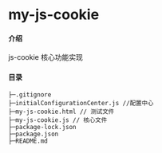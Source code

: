 # my-js-cookie 

#### 介绍
js-cookie 核心功能实现

#### 目录
```
├─.gitignore
├─initialConfigurationCenter.js //配置中心
├─my-js-cookie.html // 测试文件
├─my-js-cookie.js // 核心文件
├─package-lock.json
├─package.json
├─README.md
```